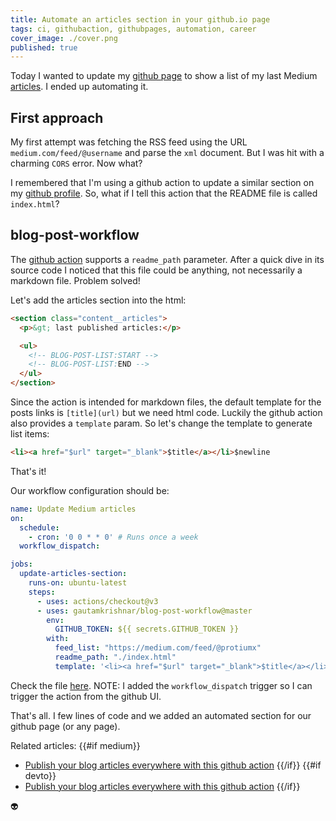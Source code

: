 ```yaml
---
title: Automate an articles section in your github.io page
tags: ci, githubaction, githubpages, automation, career
cover_image: ./cover.png
published: true
---
```


Today I wanted to update my [github page](https://protiumx.github.io/) to show a list of my
last Medium [articles](https://medium.com/@protiumx). I ended up automating it.

## First approach

My first attempt was fetching the RSS feed using the URL `medium.com/feed/@username` and parse
the `xml` document. But I was hit with a charming `CORS` error.
Now what?

I remembered that I'm using a github action to update a similar section on my [github profile](https://github.com/protiumx).
So, what if I tell this action that the README file is called `index.html`?

## blog-post-workflow

The [github action](https://github.com/gautamkrishnar/blog-post-workflow) supports a `readme_path` parameter. After 
a quick dive in its source code I noticed that this file could be anything, not necessarily a markdown file. Problem solved!

Let's add the articles section into the html:
```html
<section class="content__articles">
  <p>&gt; last published articles:</p>

  <ul>
    <!-- BLOG-POST-LIST:START -->
    <!-- BLOG-POST-LIST:END -->
  </ul>
</section>
```

Since the action is intended for markdown files, the default template for the posts links is `[title](url)` but we need html code.
Luckily the github action also provides a `template` param. So let's change the template to generate list items:
```html
<li><a href="$url" target="_blank">$title</a></li>$newline
```

That's it!

Our workflow configuration should be:
```yml
name: Update Medium articles
on:
  schedule:
    - cron: '0 0 * * 0' # Runs once a week
  workflow_dispatch:

jobs:
  update-articles-section:
    runs-on: ubuntu-latest
    steps:
      - uses: actions/checkout@v3
      - uses: gautamkrishnar/blog-post-workflow@master
        env:
          GITHUB_TOKEN: ${{ secrets.GITHUB_TOKEN }}
        with:
          feed_list: "https://medium.com/feed/@protiumx"
          readme_path: "./index.html"
          template: '<li><a href="$url" target="_blank">$title</a></li>$newline'
```
Check the file [here](https://github.com/protiumx/protiumx.github.io/blob/main/.github/workflows/medium-articles.yml).
NOTE: I added the `workflow_dispatch` trigger so I can trigger the action from the github UI.

That's all. I few lines of code and we added an automated section for our github page (or any page).

Related articles:
{{#if medium}}
- [Publish your blog articles everywhere with this github action](https://medium.com/@protiumx/publish-your-blog-articles-everywhere-with-this-github-action-f80b9f9882a8)
{{/if}}
{{#if devto}}
- [Publish your blog articles everywhere with this github action](https://dev.to/protium/publish-your-blog-articles-everywhere-with-this-github-action-3g6k)
{{/if}}


👽
